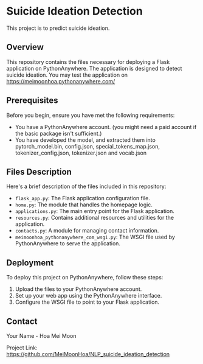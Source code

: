# Suicide Ideation Detection

This project is to predict suicide ideation.

## Overview

This repository contains the files necessary for deploying a Flask application on PythonAnywhere. The application is designed to detect suicide ideation. You may test the application on https://meimoonhoa.pythonanywhere.com/

## Prerequisites

Before you begin, ensure you have met the following requirements:
* You have a PythonAnywhere account. (you might need a paid account if the basic package isn't sufficient.)
* You have developed the model, and extracted them into pytorch_model.bin, config.json, special_tokens_map.json, tokenizer_config.json, tokenizer.json and vocab.json

## Files Description

Here's a brief description of the files included in this repository:

- `flask_app.py`: The Flask application configuration file.
- `home.py`: The module that handles the homepage logic.
- `applications.py`: The main entry point for the Flask application.
- `resources.py`: Contains additional resources and utilities for the application.
- `contacts.py`: A module for managing contact information.
- `meimoonhoa_pythonanywhere_com_wsgi.py`: The WSGI file used by PythonAnywhere to serve the application.

## Deployment

To deploy this project on PythonAnywhere, follow these steps:

1. Upload the files to your PythonAnywhere account.
2. Set up your web app using the PythonAnywhere interface.
3. Configure the WSGI file to point to your Flask application.


## Contact

Your Name - Hoa Mei Moon

Project Link: https://github.com/MeiMoonHoa/NLP_suicide_ideation_detection
